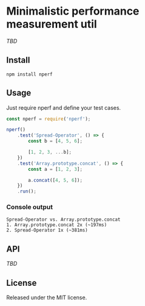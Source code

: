 # Minimalistic performance measurement util
_TBD_

## Install
```
npm install nperf
```

## Usage
Just require nperf and define your test cases.

```javascript
const nperf = require('nperf');

nperf()
    .test('Spread-Operator', () => {
        const b = [4, 5, 6];

        [1, 2, 3, ...b];
    })
    .test('Array.prototype.concat', () => {
        const a = [1, 2, 3];

        a.concat([4, 5, 6]);
    })
    .run();
```

### Console output
```
Spread-Operator vs. Array.prototype.concat
1. Array.prototype.concat 2x (~197ms)
2. Spread-Operator 1x (~381ms)
```

## API
_TBD_

## License

Released under the MIT license.
